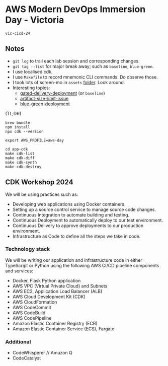 # AWS Modern DevOps Immersion Day - Victoria

`vic-cicd-24`

## Notes

* `git log` to trail each lab session and corresponding changes.
* `git tag --list` for major break away; such as `baseline`, `blue-green`.
* I use localised cdk.
* I use `Makefile` to record mnemonic CLI commands. Do observe those.
* I took lots of screen-mo in `assets` [folder](assets). Look around.
* Interesting topics:
  * [gated-delivery-deployment](assets/gated-delivery-production) (or `baseline`)
  * [artifact-size-limit-issue](assets/artifact-size-limit-issue)
  * [blue-green-deployment](assets/blue-green)

(TL;DR)
```
brew bundle
npm install
npx cdk --version

export AWS_PROFILE=aws-day

cd app-cdk
make cdk-list
make cdk-diff
make cdk-synth
make cdk-destroy
```

## CDK Workshop 2024

We will be using practices such as:

- Developing web applications using Docker containers.
- Setting up a source control service to manage source code changes.
- Continuous Integration to automate building and testing.
- Continuous Deployment to automatically deploy to our test environment.
- Continuous Delivery to approve deployments to our production environment.
- Infrastructure as Code to define all the steps we take in code.


### Technology stack

We will be writing our application and infrastructure code in either TypeScript or Python using the following AWS CI/CD pipeline components and services:

- Docker, Flask Python application
- AWS VPC (Virtual Private Cloud) and Subnets
- AWS EC2, Application Load Balancer (ALB)
- AWS Cloud Development Kit (CDK)
- AWS CloudFormation
- AWS CodeCommit
- AWS CodeBuild
- AWS CodePipeline
- Amazon Elastic Container Registry (ECR)
- Amazon Elastic Container Service (ECS), Fargate

### Additional

* CodeWhisperer // Amazon Q 
* CodeCatalyst
